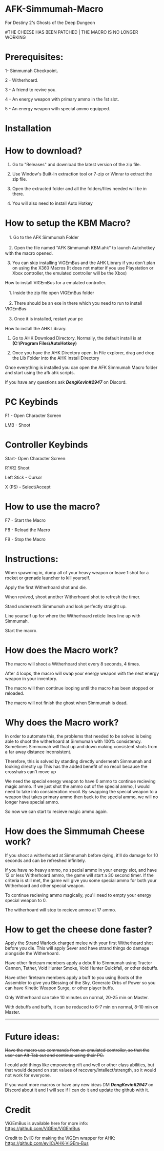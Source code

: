 # AFK-Simmumah-Macro
For Destiny 2's Ghosts of the Deep Dungeon

#THE CHEESE HAS BEEN PATCHED | THE MACRO IS NO LONGER WORKING 

# Prerequisites:

1- Simmumah Checkpoint.

2 - Witherhoard.

3 - A friend to revive you.

4 - An energy weapon with primary ammo in the 1st slot.

5 - An energy weapon with special ammo equipped.

# Installation
# How to download?

 1. Go to "Releases" and download the latest version of the zip file.

 2. Use Window's Built-In extraction tool or 7-zip or Winrar to extract the zip file.
 
 3. Open the extracted folder and all the folders/files needed will be in there.
 
 4. You will also need to install Auto Hotkey

# How to setup the KBM Macro?

ㅤ1. Go to the AFK Simmumah Folder

ㅤ2. Open the file named "AFK Simmumah KBM.ahk" to launch Autohotkey with the macro opened.

  3. You can skip installing ViGEmBus and the AHK Library if you don't plan on using the X360 Macros (It does not matter if you use Playstation or Xbox controller, the emulated controller will be the Xbox)

How to install VIGEmBus for a emulated controller.

ㅤ1. Inside the zip file open VIGEmBus folder

ㅤ2. There should be an exe in there which you need to run to install VIGEmBus

ㅤ3. Once it is installed, restart your pc

How to install the AHK Library.

 1. Go to AHK Download Directory. Normally, the default install is at **(C:\Program Files\AutoHotkey)**

 2. Once you have the AHK Directory open. In File explorer, drag and drop the Lib Folder into the AHK Install Directory

Once everything is installed you can open the AFK Simmumah Macro folder and start using the afk ahk scripts.

If you have any questions ask ***DengKevin#2947*** on Discord.

# PC Keybinds

F1 - Open Character Screen

LMB - Shoot

# Controller Keybinds
Start- Open Character Screen

R1/R2 Shoot

Left Stick - Cursor

X (PS) - Select/Accept

# How to use the macro?

F7 - Start the Macro

F8 - Reload the Macro

F9 - Stop the Macro

# Instructions:

When spawning in, dump all of your heavy weapon or leave 1 shot for a rocket or grenade launcher to kill yourself.

Apply the first Witherhoard shot and die.

When revived, shoot another Witherhoard shot to refresh the timer.

Stand underneath Simmumah and look perfectly straight up.

Line yourself up for where the Witherhoard reticle lines line up with Simmumah.

Start the macro.

# How does the Macro work?

The macro will shoot a Witherhoard shot every 8 seconds, 4 times.

After 4 loops, the macro will swap your energy weapon with the next energy weapon in your inventory.

The macro will then continue looping until the macro has been stopped or reloaded.

The macro will not finish the ghost when Simmumah is dead.

# Why does the Macro work?

In order to automate this, the problems that needed to be solved is being able to shoot the witherhoard at Simmumah with 100% consistency. Sometimes Simmumah will float up and down making consistent shots from a far away distance inconsistent. 

Therefore, this is solved by standing directly underneath Simmumah and looking directly up This has the added benefit of no recoil because the crosshairs can't move up

We need the special energy weapon to have 0 ammo to continue recieving magic ammo. If we just shot the ammo out of the special ammo, I would need to take into consideration recoil. By swapping the special weapon to a weapon that takes primary ammo then back to the special ammo, we will no longer have special ammo. 

So now we can start to recieve magic ammo again.

# How does the Simmumah Cheese work?

If you shoot a witherhoard at Simmumah before dying, it'll do damage for 10 seconds and can be refreshed infinitely.

If you have no heavy ammo, no special ammo in your energy slot, and have 12 or less Witherhoard ammo, the game will start a 30 second timer. If the criteria is still met, the game will give you some special ammo for both your Witherhoard and other special weapon.

To continue recieving ammo magically, you'll need to empty your energy special weapon to 0.

The witherhoard will stop to recieve ammo at 17 ammo.

# How to get the cheese done faster?

Apply the Strand Warlock charged melee with your first Witherhoard shot before you die. This will apply Sever and have strand things do damage alongside the Witherhoard.

Have other fireteam members apply a debuff to Simmumah using Tractor Cannon, Tether, Void Hunter Smoke, Void Hunter Quickfall, or other debuffs.

Have other fireteam members apply a buff to you using Boots of the Assembler to give you Blessing of the Sky, Generate Orbs of Power so you can have Kinetic Weapon Surge, or other player buffs.

Only Witherhoard can take 10 minutes on normal, 20-25 min on Master.

With debuffs and buffs, it can be reduced to 6-7 min on normal, 8-10 min on Master.

________________________________________________________________________________________________________________________________________________________________________________________________________________________________________________________________________________________________________________________

# Future ideas:
~~Have the macro use commands from an emulated controller, so that the user can Alt-Tab out and continue using their PC.~~

I could add things like empowering rift and well or other class abilities, but that would depend on stat values of recovery/intellect/strength, so it would not work for everyone.

If you want more macros or have any new ideas DM ***DengKevin#2947*** on Discord about it and I will see if I can do it and update the github with it.

# Credit
ViGEmBus is available here for more info: https://github.com/ViGEm/ViGEmBus

Credit to EvilC for making the ViGEm wrapper for AHK: https://github.com/evilC/AHK-ViGEm-Bus
